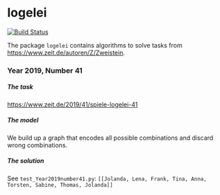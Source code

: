 # logelei
[![Build Status](https://travis-ci.org/PanchoVarallo/logelei.svg?branch=master)](https://travis-ci.org/PanchoVarallo/logelei)

The package `logelei` contains algorithms to solve tasks from https://www.zeit.de/autoren/Z/Zweistein.

### Year 2019, Number 41
##### The task
https://www.zeit.de/2019/41/spiele-logelei-41

##### The model
We build up a graph that encodes all possible combinations and discard wrong combinations.

##### The solution
See `test_Year2019number41.py`:
`[[Jolanda, Lena, Frank, Tina, Anna, Torsten, Sabine, Thomas, Jolanda]]`
